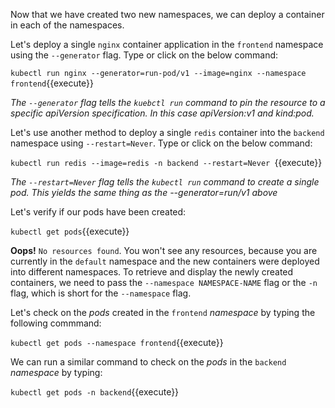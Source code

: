 Now that we have created two new namespaces, we can deploy a container in each of the namespaces.

Let's deploy a single `nginx` container application in the `frontend` namespace using the `--generator` flag. Type or click on the below command:

`kubectl run nginx --generator=run-pod/v1 --image=nginx --namespace frontend`{{execute}}

*The `--generator` flag tells the `kuebctl run` command to pin the resource to a specific apiVersion specification. In this case apiVersion:v1 and kind:pod.*

Let's use another method to deploy a single `redis` container into the `backend` namespace using  `--restart=Never`. Type or click on the below command:

`kubectl run redis --image=redis -n backend --restart=Never `{{execute}}

*The `--restart=Never` flag tells the `kubectl run` command to create a single pod. This yields the same thing as the --generator=run/v1 above*

Let's verify if our pods have been created:

`kubectl get pods`{{execute}}

**Oops!** `No resources found`. You won't see any resources, because you are currently in the `default` namespace and the new containers were deployed into different namespaces. To retrieve and display the newly created containers, we need to pass the `--namespace NAMESPACE-NAME` flag  or the `-n` flag, which is short for the `--namespace` flag.

Let's check on the *pods* created in the `frontend` *namespace* by typing the following commmand:

`kubectl get pods --namespace frontend`{{execute}}

We can run a similar command to check on the *pods* in the `backend` *namespace* by typing:

`kubectl get pods -n backend`{{execute}}
